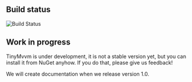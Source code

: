 ## Build status
<img src="https://io2gamelabs.visualstudio.com/_apis/public/build/definitions/be16d002-5786-41a1-bf3b-3e13d5e80aa0/8/badge" alt="Build Status" />

## Work in progress
TinyMvvm is under development, it is not a stable version yet, but you can install it from NuGet anyhow. If you do that, please give us feedback!

We will create documentation when we release version 1.0.
